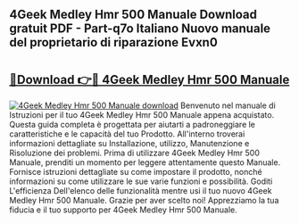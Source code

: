 ## 4Geek Medley Hmr 500 Manuale Download gratuit PDF - Part-q7o Italiano Nuovo manuale del proprietario di riparazione Evxn0

# <h2><a href="http://dfgaa04.blite.top/?on=4Geek+Medley+Hmr+500+Manuale">🔗Download 👉🔴 4Geek Medley Hmr 500 Manuale</a></h2>

[![4Geek Medley Hmr 500 Manuale download](https://i.imgur.com/lujVjoI.png)](http://dfgaa04.blite.top/?on=4Geek+Medley+Hmr+500+Manuale)
Benvenuto nel manuale di Istruzioni per il tuo 4Geek Medley Hmr 500 Manuale appena acquistato. Questa guida completa è progettata per aiutarti a padroneggiare le caratteristiche e le capacità del tuo Prodotto. All'interno troverai informazioni dettagliate su Installazione, utilizzo, Manutenzione e Risoluzione dei problemi. Prima di utilizzare 4Geek Medley Hmr 500 Manuale, prenditi un momento per leggere attentamente questo Manuale. Fornisce istruzioni dettagliate su come impostare il prodotto, nonché informazioni su come utilizzare le sue varie funzioni e possibilità. Goditi L'efficienza Dell'elenco delle funzionalità mentre usi il tuo nuovo 4Geek Medley Hmr 500 Manuale. Grazie per aver scelto noi! Apprezziamo la tua fiducia e il tuo supporto per 4Geek Medley Hmr 500 Manuale.
